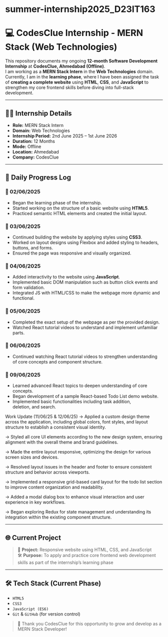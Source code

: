 # summer-internship2025_D23IT163

# 💻 CodesClue Internship - MERN Stack (Web Technologies)

This repository documents my ongoing **12-month Software Development Internship** at **CodesClue, Ahmedabad (Offline)**.  
I am working as a **MERN Stack Intern** in the **Web Technologies** domain. Currently, I am in the **learning phase**, where I have been assigned the task of **creating a complete website** using **HTML**, **CSS**, and **JavaScript** to strengthen my core frontend skills before diving into full-stack development.

---

## 🧑‍💻 Internship Details

- **Role:** MERN Stack Intern  
- **Domain:** Web Technologies  
- **Internship Period:** 2nd June 2025 – 1st June 2026  
- **Duration:** 12 Months  
- **Mode:** Offline  
- **Location:** Ahmedabad  
- **Company:** CodesClue  

---

## 📅 Daily Progress Log

### 📆 02/06/2025
- Began the learning phase of the internship.
- Started working on the structure of a basic website using **HTML5**.
- Practiced semantic HTML elements and created the initial layout.

### 📆 03/06/2025
- Continued building the website by applying styles using **CSS3**.
- Worked on layout designs using Flexbox and added styling to headers, buttons, and forms.
- Ensured the page was responsive and visually organized.

### 📆 04/06/2025
- Added interactivity to the website using **JavaScript**.
- Implemented basic DOM manipulation such as button click events and form validation.
- Integrated JS with HTML/CSS to make the webpage more dynamic and functional.

### 📆 05/06/2025
- Completed the exact setup of the webpage as per the provided design.
- Watched React tutorial videos to understand and implement unfamiliar parts.

### 📆 06/06/2025
- Continued watching React tutorial videos to strengthen understanding of core concepts and component structure.

### 📆 09/06/2025
- Learned advanced React topics to deepen understanding of core concepts.
- Began development of a sample React-based Todo List demo website.
- Implemented basic functionalities including task addition, deletion, and search.

Work Update (11/06/25 & 12/06/25)
→ Applied a custom design theme across the application, including global colors, font styles, and layout structure to establish a consistent visual identity.

→ Styled all core UI elements according to the new design system, ensuring alignment with the overall theme and brand guidelines.

→ Made the entire layout responsive, optimizing the design for various screen sizes and devices.

→ Resolved layout issues in the header and footer to ensure consistent structure and behavior across viewports.

→ Implemented a responsive grid-based card layout for the todo list section to improve content organization and readability.

→ Added a modal dialog box to enhance visual interaction and user experience in key workflows.

→ Began exploring Redux for state management and understanding its integration within the existing component structure.

---

## 🌐 Current Project

> 🎯 **Project:** Responsive website using HTML, CSS, and JavaScript  
> 🛠️ **Purpose:** To apply and practice core frontend web development skills as part of the internship’s learning phase

---

## 🛠️ Tech Stack (Current Phase)

- `HTML5`
- `CSS3`
- `JavaScript (ES6)`
- `Git` & `GitHub` (for version control)

> 🙌 Thank you CodesClue for this opportunity to grow and develop as a MERN Stack Developer!
